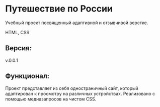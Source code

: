 # Путешествие по России

Учебный проект посвященный адаптивной и отзывчивой верстке.

HTML, CSS

## Версия:
v.0.0.1

## Функционал:
Проект представляет из себя одностраничный сайт,
который адаптирован к просмотру на различных устройствах.
Реализовано с помощью медиазапросов на чистом CSS.
